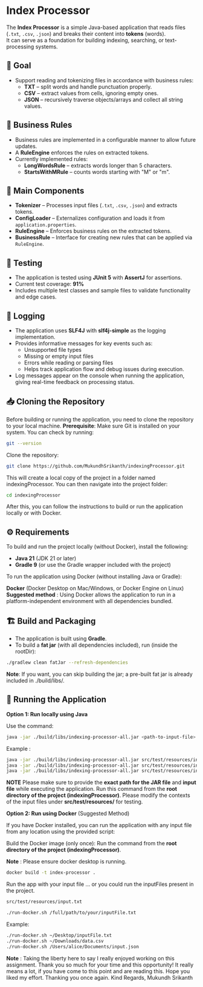 # Index Processor

The **Index Processor** is a simple Java-based application that reads files (`.txt`, `.csv`, `.json`) and breaks their content into **tokens** (words).  
It can serve as a foundation for building indexing, searching, or text-processing systems.

## 🎯 Goal

- Support reading and tokenizing files in accordance with business rules:
  - **TXT** – split words and handle punctuation properly.
  - **CSV** – extract values from cells, ignoring empty ones.
  - **JSON** – recursively traverse objects/arrays and collect all string values.

## 📜 Business Rules

- Business rules are implemented in a configurable manner to allow future updates.
- A **RuleEngine** enforces the rules on extracted tokens.
- Currently implemented rules:
  - **LongWordsRule** – extracts words longer than 5 characters.
  - **StartsWithMRule** – counts words starting with "M" or "m".

## 🧩 Main Components

- **Tokenizer** – Processes input files (`.txt`, `.csv`, `.json`) and extracts tokens.
- **ConfigLoader** – Externalizes configuration and loads it from `application.properties`.
- **RuleEngine** – Enforces business rules on the extracted tokens.
- **BusinessRule** – Interface for creating new rules that can be applied via `RuleEngine`.

## 🧪 Testing

- The application is tested using **JUnit 5** with **AssertJ** for assertions.
- Current test coverage: **91%**
- Includes multiple test classes and sample files to validate functionality and edge cases.

## 📝 Logging

- The application uses **SLF4J** with **slf4j-simple** as the logging implementation.
- Provides informative messages for key events such as:
  - Unsupported file types
  - Missing or empty input files
  - Errors while reading or parsing files
  - Helps track application flow and debug issues during execution.
- Log messages appear on the console when running the application, giving real-time feedback on processing status.

## 📥 Cloning the Repository

Before building or running the application, you need to clone the repository to your local machine.
**Prerequisite**: Make sure Git is installed on your system. You can check by running:

```bash
git --version
```

Clone the repository:

```bash
git clone https://github.com/MukundhSrikanth/indexingProcessor.git
```

This will create a local copy of the project in a folder named indexingProcessor. You can then navigate into the project folder:

```bash
cd indexingProcessor
```

After this, you can follow the instructions to build or run the application locally or with Docker.

## ⚙️ Requirements

To build and run the project locally (without Docker), install the following:

- **Java 21** (JDK 21 or later)
- **Gradle 9** (or use the Gradle wrapper included with the project)

To run the application using Docker (without installing Java or Gradle):

**Docker** (Docker Desktop on Mac/Windows, or Docker Engine on Linux)
**Suggested method** : Using Docker allows the application to run in a platform-independent environment with all dependencies bundled.

## 🏗 Build and Packaging

- The application is built using **Gradle**.
- To build a **fat jar** (with all dependencies included), run (inside the rootDir):

```bash
./gradlew clean fatJar --refresh-dependencies
```

**Note**: If you want, you can skip building the jar; a pre-built fat jar is already included in ./build/libs/.

## 🚀 Running the Application

**Option 1: Run locally using Java**

Use the command:

```bash
java -jar ./build/libs/indexing-processor-all.jar <path-to-input-file>
```

Example :

```bash
java -jar ./build/libs/indexing-processor-all.jar src/test/resources/input.csv
java -jar ./build/libs/indexing-processor-all.jar src/test/resources/input.txt
java -jar ./build/libs/indexing-processor-all.jar src/test/resources/input.json
```

**NOTE**
Please make sure to provide the **exact path for the JAR file** and **input file** while executing the application. Run this command from the **root directory of the project (indexingProcessor)**.
Please modify the contexts of the input files under **src/test/resources/** for testing.

**Option 2: Run using Docker** (Suggested Method)

If you have Docker installed, you can run the application with any input file from any location using the provided script:

Build the Docker image (only once): Run the command from the **root directory of the project (indexingProcessor)**.

**Note** : Please ensure docker desktop is running. 

```bash
docker build -t index-processor .
```

Run the app with your input file ... or you could run the inputFiles present in the project. 
```bash
src/test/resources/input.txt
```

```bash
./run-docker.sh /full/path/to/your/inputFile.txt
```

Example:

```bash
./run-docker.sh ~/Desktop/inputFile.txt
./run-docker.sh ~/Downloads/data.csv
./run-docker.sh /Users/alice/Documents/input.json
```

**Note** : Taking the liberty here to say I really enjoyed working on this assignment. Thank you so much for your time and this opportunity! It really means a lot, if you have come to this point and are reading this. Hope you liked my effort. Thanking you once again.
Kind Regards,
Mukundh Srikanth
